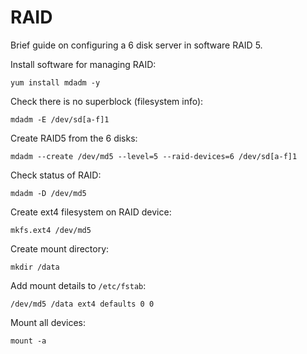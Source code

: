 # RAID

Brief guide on configuring a 6 disk server in software RAID 5.

Install software for managing RAID:
```
yum install mdadm -y
```

Check there is no superblock (filesystem info):
```
mdadm -E /dev/sd[a-f]1
```

Create RAID5 from the 6 disks:
```
mdadm --create /dev/md5 --level=5 --raid-devices=6 /dev/sd[a-f]1
```

Check status of RAID:
```
mdadm -D /dev/md5
```

Create ext4 filesystem on RAID device:
```
mkfs.ext4 /dev/md5
```

Create mount directory:
```
mkdir /data
```

Add mount details to `/etc/fstab`:
```
/dev/md5 /data ext4 defaults 0 0
```

Mount all devices:
```
mount -a
```